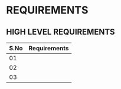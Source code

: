 # REQUIREMENTS

## HIGH LEVEL REQUIREMENTS

|S.No| Requirements|
|----|-------------|
|01||
|02||
|03||
